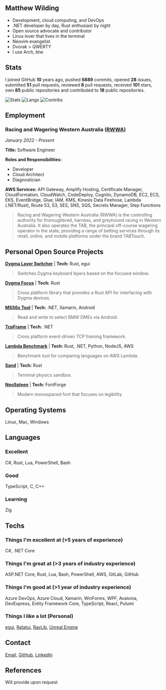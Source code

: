 ## Matthew Wilding

- Development, cloud computing, and DevOps
- .NET developer by day, Rust enthusiast by night
- Open source advocate and contributor
- Linux lover that lives in the terminal
- Neovim evangelist
- Dvorak > QWERTY
- I use Arch, btw

## Stats

I joined GitHub **10** years ago, pushed **6889** commits, opened **28** issues, submitted **51** pull requests, reviewed **8** pull requests, received **101** stars, own **85** public repositories and contributed to **18** public repositories.

![Stats](https://github-readme-stats.vercel.app/api?username=mbwilding&show_icons=true&theme=tokyonight&hide_border=true)
![Langs](https://github-readme-stats.vercel.app/api/top-langs/?username=mbwilding&layout=donut&theme=tokyonight&hide_border=true)
![Contribs](https://github-contributor-stats.vercel.app/api?username=mbwilding&theme=tokyonight&hide_border=true)

## Employment

### Racing and Wagering Western Australia ([RWWA](https://www.rwwa.com.au))

*January 2022 - Present*

**Title:** Software Engineer

**Roles and Responsibilities:**
- Developer
- Cloud Architect
- Diagnostician

**AWS Services:** API Gateway, Amplify Hosting, Certificate Manager, CloudFormation, CloudWatch, CodeDeploy, Cognito, DynamoDB, EC2, ECS, EKS, EventBridge, Glue, IAM, KMS, Kinesis Data Firehose, Lambda (.NET/Rust), Route 53, S3, SES, SNS, SQS, Secrets Manager, Step Functions

> Racing and Wagering Western Australia (RWWA) is the controlling authority for thoroughbred, harness, and greyhound racing in Western Australia. It also operates the TAB, the principal off-course wagering operator in the state, providing a range of betting services through its retail, online, and mobile platforms under the brand TABTouch.

## Personal Open Source Projects

**[Dygma Layer Switcher](https://github.com/mbwilding/dygma-layer-switcher)**
| **Tech:** Rust, egui
> Switches Dygma keyboard layers based on the focused window.

**[Dygma Focus](https://crates.io/crates/dygma_focus)**
| **Tech:** Rust
> Cross platform library that provides a Rust API for interfacing with Dygma devices.

**[MSS6x Tool](https://github.com/mbwilding/MSS6x-Tool)**
| **Tech:** .NET, Xamarin, Android
> Read and write to select BMW DMEs via Android.

**[TcpFrame](https://www.nuget.org/packages/TcpFrame)**
| **Tech:** .NET
> Cross platform event-driven TCP framing framework.

**[Lambda Benchmark](https://mbwilding.github.io/lambda-benchmark)**
| **Tech:** Rust, .NET, Python, NodeJS, AWS
> Benchmark tool for comparing languages on AWS Lambda.

**[Sand](https://github.com/mbwilding/sand)**
| **Tech:** Rust
> Terminal physics sandbox.

**[NeoSpleen](https://github.com/mbwilding/NeoSpleen)**
| **Tech:** FontForge
> Modern monospaced font that focuses on legibility.

## Operating Systems

Linux, Mac, Windows

## Languages

### Excellent

C#, Rust, Lua, PowerShell, Bash

### Good

TypeScript, C, C++

### Learning

Zig

## Techs

### Things I'm excellent at (>5 years of experience)

C#, .NET Core

### Things I'm great at (>3 years of industry experience)

ASP.NET Core, Rust, Lua, Bash, PowerShell, AWS, GitLab, GitHub

### Things I'm good at (>1 year of industry experience)

Azure DevOps, Azure Cloud, Xamarin, WinForms, WPF, Avalonia, DevExpress, Entity Framework Core, TypeScript, React, Pulumi

### Things I like a lot (Personal)

[egui](https://www.egui.rs), [Ratatui](https://ratatui.rs), [RayLib](https://www.raylib.com), [Unreal Engine](https://unrealengine.com)

## Contact

[Email](mailto:mbwilding@gmail.com), [GitHub](http://github.com/mbwilding), [LinkedIn](https://www.linkedin.com/in/mbwilding)

## References

Will provide upon request
